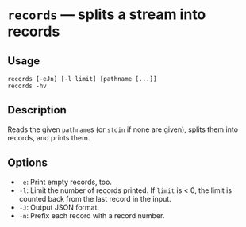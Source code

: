 # `records` — splits a stream into records

## Usage

```
records [-eJn] [-l limit] [pathname [...]]
records -hv
```

## Description

Reads the given `pathname`s (or `stdin` if none are given), splits them into
records, and prints them.

## Options

* `-e`: Print empty records, too.
* `-l`: Limit the number of records printed. If `limit` is < 0, the limit is
  counted back from the last record in the input.
* `-J`: Output JSON format.
* `-n`: Prefix each record with a record number.
